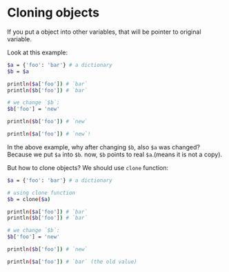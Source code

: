 # Cloning objects
If you put a object into other variables, that will be pointer to original variable.

Look at this example:

```bash
$a = {'foo': 'bar'} # a dictionary
$b = $a

println($a['foo']) # `bar`
println($b['foo']) # `bar`

# we change `$b`:
$b['foo'] = 'new'

println($b['foo']) # `new`

println($a['foo']) # `new`!
```

In the above example, why after changing `$b`, also `$a` was changed? Because we put `$a` into `$b`. now, `$b` points to real `$a`.(means it is not a copy).

But how to clone objects? We should use `clone` function:


```bash
$a = {'foo': 'bar'} # a dictionary

# using clone function
$b = clone($a)

println($a['foo']) # `bar`
println($b['foo']) # `bar`

# we change `$b`:
$b['foo'] = 'new'

println($b['foo']) # `new`

println($a['foo']) # `bar` (the old value)
```

